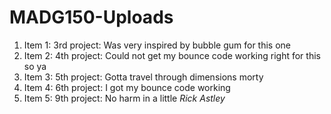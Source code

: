 # MADG150-Uploads

1. Item 1: 3rd project: Was very inspired by bubble gum for this one
1. Item 2: 4th project: Could not get my bounce code working right for this so ya
1. Item 3: 5th project: Gotta travel through dimensions morty
1. Item 4: 6th project: I got my bounce code working
1. Item 5: 9th project: No harm in a little *Rick Astley*
